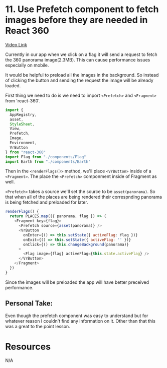 # 11. Use Prefetch component to fetch images before they are needed in React 360

[Video Link](https://egghead.io/lessons/react-use-prefetch-component-to-fetch-images-before-they-are-needed-in-react-360)

Currently in our app when we click on a flag it will send a request to fetch the 360 panorama image(2.3MB). This can cause performance issues especially on mobile. 

It would be helpful to preload all the images in the background. So instead of clicking the button and sending the request the image will be already loaded.

First thing we need to do is we need to import ```<Prefetch>``` and ```<Fragment>``` from 'react-360'. 

```javascript
import {
  AppRegistry,
  asset,
  StyleSheet,
  View,
  Prefetch,
  Image,
  Environment,
  VrButton
} from "react-360"
import Flag from "./components/Flag"
import Earth from "./components/Earth"

```

Then in the ```<renderFlags()>``` method, we'll place ```<VrButton>``` inside of a ```<Fragment>```. The place the ```<Prefetch>``` componment inside of Fragment as well.

```<Prefetch>``` takes a source we'll set the source to be ```asset(panorama)```. So that when all of the places are being rendered their correspnding panorama is being fetched and preloaded for later.

```javascript
renderFlags() {
  return PLACES.map(({ panorama, flag }) => (
    <Fragment key={flag}>
      <Prefetch source={asset(panorama)} />
      <VrButton
        onEnter={() => this.setState({ activeFlag: flag })}
        onExit={() => this.setState({ activeFlag: '' })}
        onClick={() => this.changeBackground(panorama)}
      >
        <Flag image={flag} activeFlag={this.state.activeFlag} />
      </VrButton>
    </Fragment>
  })
}
````
Since the images will be preloaded the app will have better preceived performance.



## Personal Take:
Even though the prefetch component was easy to understand but for whatever reason I couldn't find any information on it. Other than that this was a great to the point lesson.


# Resources
N/A